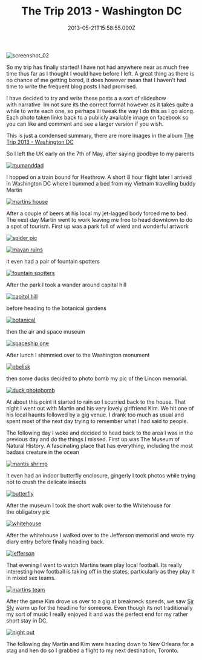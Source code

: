 ﻿---
coverImage: /images/fallback-post-header.png
date: "2013-05-21T15:58:55.000Z"
tags:
  - diary
  - photo
  - trip
  - washington
title: The Trip 2013 - Washington DC
oldUrl: /2013-trip/the-trip-2013-washington-dc
---

![screenshot_02](https://www.mikecann.blog/wp-content/uploads/2013/05/screenshot_02.png)

So my trip has finally started! I have not had anywhere near as much free time thus far as I thought I would have before I left. A great thing as there is no chance of me getting bored, it does however mean that I haven't had time to write the frequent blog posts I had promised.

<!-- more -->

I have decided to try and write these posts a a sort of slideshow with narrative  Im not sure its the correct format however as it takes quite a while to write each one, so perhaps ill tweak the way I do this as I go along. Each photo taken links back to a publicly available image on facebook so you can like and comment and see a larger version if you wish.

This is just a condensed summary, there are more images in the album [The Trip 2013 - Washington DC](https://www.facebook.com/media/set/?set=a.10151640158721031.1073741830.593661030&type=1&l=5197ba3b4a)

So I left the UK early on the 7th of May, after saying goodbye to my parents

[![mumanddad](https://www.mikecann.blog/wp-content/uploads/2013/05/mumanddad.jpg)](https://www.facebook.com/photo.php?fbid=10151640173181031&set=a.10151640158721031.1073741830.593661030&type=3&theater)

I hopped on a train bound for Heathrow. A short 8 hour flight later I arrived in Washington DC where I bummed a bed from my Vietnam travelling buddy Martin

[![martins house](https://www.mikecann.blog/wp-content/uploads/2013/05/martins-house.jpg)](https://www.facebook.com/photo.php?fbid=10151640179236031&set=a.10151640158721031.1073741830.593661030&type=3&theater)

After a couple of beers at his local my jet-lagged body forced me to bed. The next day Martin went to work leaving me free to head downtown to do a spot of tourism. First up was a park full of wierd and wonderful artwork

[![spider pic](https://www.mikecann.blog/wp-content/uploads/2013/05/spider-pic.jpg)](https://www.facebook.com/photo.php?fbid=10151640190041031&set=a.10151640158721031.1073741830.593661030&type=3&theater)

[![mayan ruins](https://www.mikecann.blog/wp-content/uploads/2013/05/mayan-ruins.jpg)](https://www.facebook.com/photo.php?fbid=10151640194986031&set=a.10151640158721031.1073741830.593661030&type=3&theater)

it even had a pair of fountain spotters

[![fountain spotters](https://www.mikecann.blog/wp-content/uploads/2013/05/fountain-spotters.jpg)](https://www.facebook.com/photo.php?fbid=10151640191006031&set=a.10151640158721031.1073741830.593661030&type=3&theater)

After the park I took a wander around capital hill

[![capitol hill](https://www.mikecann.blog/wp-content/uploads/2013/05/capitol-hill.jpg)](https://www.facebook.com/photo.php?fbid=10151640198656031&set=a.10151640158721031.1073741830.593661030&type=3&theater)

before heading to the botanical gardens

[![botanical](https://www.mikecann.blog/wp-content/uploads/2013/05/botanical.jpg)](https://www.facebook.com/photo.php?fbid=10151640212346031&set=a.10151640158721031.1073741830.593661030&type=3&theater)

then the air and space museum

[![spaceship one](https://www.mikecann.blog/wp-content/uploads/2013/05/spaceship-one.jpg)](https://www.facebook.com/photo.php?fbid=10151640223256031&set=a.10151640158721031.1073741830.593661030&type=3&theater)

After lunch I shimmied over to the Washington monument

[![obelisk](https://www.mikecann.blog/wp-content/uploads/2013/05/obelisk.jpg)](https://www.facebook.com/photo.php?fbid=10151640227906031&set=a.10151640158721031.1073741830.593661030&type=3&theater)

then some ducks decided to photo bomb my pic of the Lincon memorial.

[![duck photobomb](https://www.mikecann.blog/wp-content/uploads/2013/05/duck-photobomb.jpg)](https://www.facebook.com/photo.php?fbid=10151640231586031&set=a.10151640158721031.1073741830.593661030&type=3&theater)

At about this point it started to rain so I scurried back to the house. That night I went out with Martin and his very lovely girlfriend Kim. We hit one of his local haunts followed by a gig venue. I drank too much as usual and spent most of the next day trying to remember what I had said to people.

The following day I woke and decided to head back to the area I was in the previous day and do the things I missed. First up was The Museum of Natural History. A fascinating place that has everything, including the most badass creature in the ocean

[![mantis shrimp](https://www.mikecann.blog/wp-content/uploads/2013/05/mantis-shrimp.jpg)](https://www.facebook.com/photo.php?fbid=10151640234691031&set=a.10151640158721031.1073741830.593661030&type=3&theater)

it even had an indoor butterfly enclosure, gingerly I took photos while trying not to crush the delicate insects

[![butterfly](https://www.mikecann.blog/wp-content/uploads/2013/05/butterfly.jpg)](https://www.facebook.com/photo.php?fbid=10151640242761031&set=a.10151640158721031.1073741830.593661030&type=3&theater)

After the museum I took the short walk over to the Whitehouse for the obligatory pic

[![whitehouse](https://www.mikecann.blog/wp-content/uploads/2013/05/whitehouse.jpg)](https://www.facebook.com/photo.php?fbid=10151640243686031&set=a.10151640158721031.1073741830.593661030&type=3&theater)

After the whitehouse I walked over to the Jefferson memorial and wrote my diary entry before finally heading back.

[![jefferson](https://www.mikecann.blog/wp-content/uploads/2013/05/jefferson.jpg)](https://www.facebook.com/photo.php?fbid=10151640246986031&set=a.10151640158721031.1073741830.593661030&type=3&theater)

That evening I went to watch Martins team play local football. Its really interesting how football is taking off in the states, particularly as they play it in mixed sex teams.

[![martins team](https://www.mikecann.blog/wp-content/uploads/2013/05/martins-team.jpg)](https://www.facebook.com/photo.php?fbid=10151640247956031&set=a.10151640158721031.1073741830.593661030&type=3&theater)

After the game Kim drove us over to a gig at breakneck speeds, we saw [Sir Sly](https://soundcloud.com/sirsly) warm up for the headline for someone. Even though its not traditionally my sort of music I really enjoyed it and was the perfect end for my rather short stay in DC.

[![night out](https://www.mikecann.blog/wp-content/uploads/2013/05/night-out.jpg)](https://www.facebook.com/photo.php?fbid=10151640248756031&set=a.10151640158721031.1073741830.593661030&type=3&theater)

The following day Martin and Kim were heading down to New Orleans for a stag and hen do so I grabbed a flight to my next destination, Toronto.
